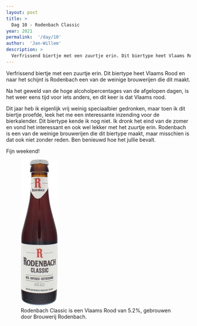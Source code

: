 ```yaml
---
layout: post
title: >
  Dag 10 - Rodenbach Classic
year: 2021
permalink:  '/day/10'
author:  'Jan-Willem'
description: >
  Verfrissend biertje met een zuurtje erin. Dit biertype heet Vlaams Rood en naar het schijnt is Rodenbach een van de weinige brouwerijen die dit maakt.
---
```

<p class='intro'><span class='dropcap'>V</span>erfrissend biertje met een zuurtje erin. Dit biertype heet Vlaams Rood en naar het schijnt is Rodenbach een van de weinige brouwerijen die dit maakt.</p>

Na het geweld van de hoge alcoholpercentages van de afgelopen dagen,  is het  weer eens tijd voor iets anders, en dit keer is dat Vlaams rood.

Dit jaar heb ik eigenlijk vrij weinig speciaalbier gedronken, maar toen ik dit biertje proefde, leek het me een interessante inzending voor de bierkalender. Dit biertype kende ik nog  niet. Ik dronk het eind van de zomer en vond het interessant en ook wel lekker met het zuurtje erin. Rodenbach is een van de weinige brouwerijen die dit biertype maakt, maar misschien is dat ook niet zonder reden. Ben benieuwd hoe het jullie bevalt.

Fijn weekend!

<figure><img src='/assets/img/beer_2021-12-10.jpg' alt=''/> <figcaption>Rodenbach Classic is een Vlaams Rood van 5.2%, gebrouwen door Brouwerij Rodenbach.</figcaption></figure>
